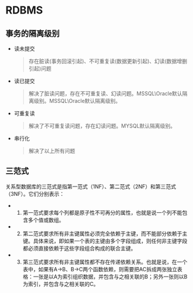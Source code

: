 # RDBMS

## 事务的隔离级别
   - 读未提交
     > 存在脏读(事务回滚引起)、不可重复读(数据更新引起)、幻读(数据增删引起)问题
   - 读已提交
     > 解决了脏读问题，存在不可重复读、幻读问题。MSSQL\Oracle默认隔离级别。MSSQL\Oracle默认隔离级别。
   - 可重复读
     > 解决了不可重复读问题，存在幻读问题。MYSQL默认隔离级别。
   - 串行化
     > 解决了以上所有问题


## 三范式
  关系型数据库的三范式是指第一范式（1NF）、第二范式（2NF）和第三范式（3NF）。它们分别表示：
  - 1. 第一范式要求每个列都是原子性不可再分的属性，也就是说一个列不能包含多个值或数组。
  - 2. 第二范式要求所有非主键属性必须完全依赖于主键，而不能部分依赖于主键。具体来说，即如果一个表的主键由多个字段组成，则任何非主键字段都必须直接依赖于这些字段组合构成的联合主键。
  - 3. 第三范式要求所有非主键属性都不存在传递依赖关系。也就是说，在一个表中，如果有A->B、B->C两个函数依赖，则需要把AC拆成两张独立表格：一张是以A为索引组织数据，并包含与之相关联的B；另外一张则以B为索引，并包含与之相关联的C。